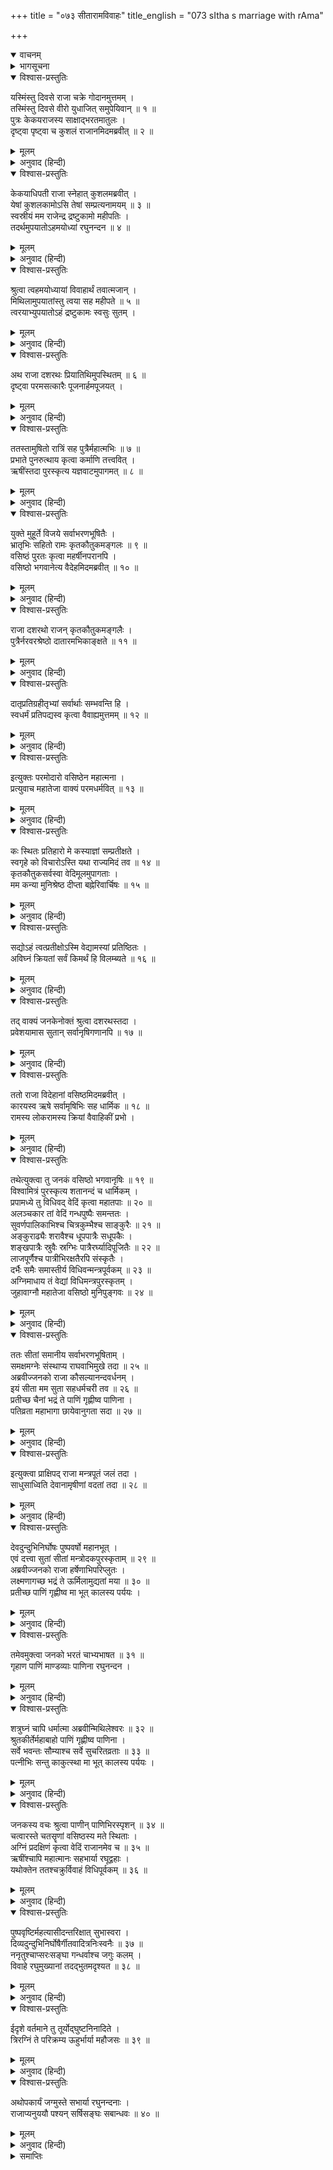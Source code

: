 +++
title = "०७३ सीतारामविवाहः"
title_english = "073 sItha s marriage with rAma"

+++
<details open><summary>वाचनम्</summary>
<div caption="श्रीराम-हरिसीताराममूर्ति-घनपाठिभ्यां वचनम्" class="audioEmbed" src="https://archive.org/download/Ramayana-recitation-Sriram-harisItArAmamUrti-Ghanapaati-v2/Kanda_1/Kanda_1_BK-073-Sita_Rama_Vivahaha.mp3"></div>
</details>

<details><summary>भागसूचना</summary>

73. श्रीराम आदि चारों भाइयोंका विवाह
</details>

<details open><summary>विश्वास-प्रस्तुतिः</summary>

यस्मिंस्तु दिवसे राजा चक्रे गोदानमुत्तमम् ।  
तस्मिंस्तु दिवसे वीरो युधाजित् समुपेयिवान् ॥ १ ॥  
पुत्रः केकयराजस्य साक्षाद्भरतमातुलः ।  
दृष्ट्वा पृष्ट्वा च कुशलं राजानमिदमब्रवीत् ॥ २ ॥
</details>

<details><summary>मूलम्</summary>

यस्मिंस्तु दिवसे राजा चक्रे गोदानमुत्तमम् ।  
तस्मिंस्तु दिवसे वीरो युधाजित् समुपेयिवान् ॥ १ ॥  
पुत्रः केकयराजस्य साक्षाद्भरतमातुलः ।  
दृष्ट्वा पृष्ट्वा च कुशलं राजानमिदमब्रवीत् ॥ २ ॥
</details>

<details><summary>अनुवाद (हिन्दी)</summary>

राजा दशरथने जिस दिन अपने पुत्रोंके विवाहके निमित्त उत्तम गोदान किया, उसी दिन भरतके सगे मामा केकयराजकुमार वीर युधाजित् वहाँ आ पहुँचे । उन्होंने महाराजका दर्शन करके कुशल-मंगल पूछा और इस प्रकार कहा— ॥ १-२ ॥
</details>

<details open><summary>विश्वास-प्रस्तुतिः</summary>

केकयाधिपती राजा स्नेहात् कुशलमब्रवीत् ।  
येषां कुशलकामोऽसि तेषां सम्प्रत्यनामयम् ॥ ३ ॥  
स्वस्रीयं मम राजेन्द्र द्रष्टुकामो महीपतिः ।  
तदर्थमुपयातोऽहमयोध्यां रघुनन्दन ॥ ४ ॥
</details>

<details><summary>मूलम्</summary>

केकयाधिपती राजा स्नेहात् कुशलमब्रवीत् ।  
येषां कुशलकामोऽसि तेषां सम्प्रत्यनामयम् ॥ ३ ॥  
स्वस्रीयं मम राजेन्द्र द्रष्टुकामो महीपतिः ।  
तदर्थमुपयातोऽहमयोध्यां रघुनन्दन ॥ ४ ॥
</details>

<details><summary>अनुवाद (हिन्दी)</summary>

‘रघुनन्दन! केकयदेशके महाराजने बड़े स्नेहके साथ आपका कुशल-समाचार पूछा है और आप भी हमारे यहाँके जिन-जिन लोगोंकी कुशलवार्ता जानना चाहते होंगे, वे सब इस समय स्वस्थ और सानन्द हैं । राजेन्द्र! केकयनरेश मेरे भान्जे भरतको देखना चाहते हैं । अतः इन्हें लेनेके लिये ही मैं अयोध्या आया था ॥
</details>

<details open><summary>विश्वास-प्रस्तुतिः</summary>

श्रुत्वा त्वहमयोध्यायां विवाहार्थं तवात्मजान् ।  
मिथिलामुपयातांस्तु त्वया सह महीपते ॥ ५ ॥  
त्वरयाभ्युपयातोऽहं द्रष्टुकामः स्वसुः सुतम् ।
</details>

<details><summary>मूलम्</summary>

श्रुत्वा त्वहमयोध्यायां विवाहार्थं तवात्मजान् ।  
मिथिलामुपयातांस्तु त्वया सह महीपते ॥ ५ ॥  
त्वरयाभ्युपयातोऽहं द्रष्टुकामः स्वसुः सुतम् ।
</details>

<details><summary>अनुवाद (हिन्दी)</summary>

‘परंतु पृथ्वीनाथ! अयोध्यामें यह सुनकर कि ‘आपके सभी पुत्र विवाहके लिये आपके साथ मिथिला पधारे हैं, मैं तुरंत यहाँ चला आया; क्योंकि मेरे मनमें अपनी बहिनके बेटेको देखनेकी बड़ी लालसा थी’ ॥ ५ १/२ ॥
</details>

<details open><summary>विश्वास-प्रस्तुतिः</summary>

अथ राजा दशरथः प्रियातिथिमुपस्थितम् ॥ ६ ॥  
दृष्ट्वा परमसत्कारैः पूजनार्हमपूजयत् ।
</details>

<details><summary>मूलम्</summary>

अथ राजा दशरथः प्रियातिथिमुपस्थितम् ॥ ६ ॥  
दृष्ट्वा परमसत्कारैः पूजनार्हमपूजयत् ।
</details>

<details><summary>अनुवाद (हिन्दी)</summary>

महाराज दशरथने अपने प्रिय अतिथिको उपस्थित देख बड़े सत्कारके साथ उनकी आवभगत की; क्योंकि वे सम्मान पानेके ही योग्य थे ॥ ६ १/२ ॥
</details>

<details open><summary>विश्वास-प्रस्तुतिः</summary>

ततस्तामुषितो रात्रिं सह पुत्रैर्महात्मभिः ॥ ७ ॥  
प्रभाते पुनरुत्थाय कृत्वा कर्माणि तत्त्ववित् ।  
ऋषींस्तदा पुरस्कृत्य यज्ञवाटमुपागमत् ॥ ८ ॥
</details>

<details><summary>मूलम्</summary>

ततस्तामुषितो रात्रिं सह पुत्रैर्महात्मभिः ॥ ७ ॥  
प्रभाते पुनरुत्थाय कृत्वा कर्माणि तत्त्ववित् ।  
ऋषींस्तदा पुरस्कृत्य यज्ञवाटमुपागमत् ॥ ८ ॥
</details>

<details><summary>अनुवाद (हिन्दी)</summary>

तदनन्तर अपने महामनस्वी पुत्रोंके साथ वह रात व्यतीत करके वे तत्त्वज्ञ नरेश प्रातःकाल उठे और नित्यकर्म करके ऋषियोंको आगे किये जनककी यज्ञशालामें जा पहुँचे ॥ ७-८ ॥
</details>

<details open><summary>विश्वास-प्रस्तुतिः</summary>

युक्ते मुहूर्ते विजये सर्वाभरणभूषितैः ।  
भ्रातृभिः सहितो रामः कृतकौतुकमङ्गलः ॥ ९ ॥  
वसिष्ठं पुरतः कृत्वा महर्षीनपरानपि ।  
वसिष्ठो भगवानेत्य वैदेहमिदमब्रवीत् ॥ १० ॥
</details>

<details><summary>मूलम्</summary>

युक्ते मुहूर्ते विजये सर्वाभरणभूषितैः ।  
भ्रातृभिः सहितो रामः कृतकौतुकमङ्गलः ॥ ९ ॥  
वसिष्ठं पुरतः कृत्वा महर्षीनपरानपि ।  
वसिष्ठो भगवानेत्य वैदेहमिदमब्रवीत् ॥ १० ॥
</details>

<details><summary>अनुवाद (हिन्दी)</summary>

तत्पश्चात् विवाहके योग्य विजय नामक मुहूर्त आनेपर दूल्हेके अनुरूप समस्त वेश-भूषासे अलंकृत हुए भाइयोंके साथ श्रीरामचन्द्रजी भी वहाँ आये । वे विवाहकालोचित मंगलाचार पूर्ण कर चुके थे तथा वसिष्ठ मुनि एवं अन्यान्य महर्षियोंको आगे करके उस मण्डपमें पधारे थे । उस समय भगवान् वसिष्ठने विदेहराज जनकके पास जाकर इस प्रकार कहा— ॥ ९-१० ॥
</details>

<details open><summary>विश्वास-प्रस्तुतिः</summary>

राजा दशरथो राजन् कृतकौतुकमङ्गलैः ।  
पुत्रैर्नरवरश्रेष्ठो दातारमभिकाङ्क्षते ॥ ११ ॥
</details>

<details><summary>मूलम्</summary>

राजा दशरथो राजन् कृतकौतुकमङ्गलैः ।  
पुत्रैर्नरवरश्रेष्ठो दातारमभिकाङ्क्षते ॥ ११ ॥
</details>

<details><summary>अनुवाद (हिन्दी)</summary>

‘राजन्! नरेशोंमें श्रेष्ठ महाराज दशरथ अपने पुत्रोंका वैवाहिक सूत्र-बन्धनरूप मंगलाचार सम्पन्न करके उन सबके साथ पधारे हैं और भीतर आनेके लिये दाताके आदेशकी प्रतीक्षा कर रहे हैं ॥ ११ ॥
</details>

<details open><summary>विश्वास-प्रस्तुतिः</summary>

दातृप्रतिग्रहीतृभ्यां सर्वार्थाः सम्भवन्ति हि ।  
स्वधर्मं प्रतिपद्यस्व कृत्वा वैवाह्यमुत्तमम् ॥ १२ ॥
</details>

<details><summary>मूलम्</summary>

दातृप्रतिग्रहीतृभ्यां सर्वार्थाः सम्भवन्ति हि ।  
स्वधर्मं प्रतिपद्यस्व कृत्वा वैवाह्यमुत्तमम् ॥ १२ ॥
</details>

<details><summary>अनुवाद (हिन्दी)</summary>

‘क्योंकि दाता और प्रतिग्रहीता (दान ग्रहण करनेवाले) का संयोग होनेपर ही समस्त दान-धर्मोंका सम्पादन सम्भव होता है; अतः आप विवाह-कालोपयोगी शुभ कर्मोंका अनुष्ठान करके उन्हें बुलाइये और कन्यादानरूप स्वधर्मका पालन कीजिये’ ॥ १२ ॥
</details>

<details open><summary>विश्वास-प्रस्तुतिः</summary>

इत्युक्तः परमोदारो वसिष्ठेन महात्मना ।  
प्रत्युवाच महातेजा वाक्यं परमधर्मवित् ॥ १३ ॥
</details>

<details><summary>मूलम्</summary>

इत्युक्तः परमोदारो वसिष्ठेन महात्मना ।  
प्रत्युवाच महातेजा वाक्यं परमधर्मवित् ॥ १३ ॥
</details>

<details><summary>अनुवाद (हिन्दी)</summary>

महात्मा वसिष्ठके ऐसा कहनेपर परम उदार, परम धर्मज्ञ और महातेजस्वी राजा जनकने इस प्रकार उत्तर दिया— ॥ १३ ॥
</details>

<details open><summary>विश्वास-प्रस्तुतिः</summary>

कः स्थितः प्रतिहारो मे कस्याज्ञां सम्प्रतीक्षते ।  
स्वगृहे को विचारोऽस्ति यथा राज्यमिदं तव ॥ १४ ॥  
कृतकौतुकसर्वस्वा वेदिमूलमुपागताः ।  
मम कन्या मुनिश्रेष्ठ दीप्ता बह्नेरिवार्चिषः ॥ १५ ॥
</details>

<details><summary>मूलम्</summary>

कः स्थितः प्रतिहारो मे कस्याज्ञां सम्प्रतीक्षते ।  
स्वगृहे को विचारोऽस्ति यथा राज्यमिदं तव ॥ १४ ॥  
कृतकौतुकसर्वस्वा वेदिमूलमुपागताः ।  
मम कन्या मुनिश्रेष्ठ दीप्ता बह्नेरिवार्चिषः ॥ १५ ॥
</details>

<details><summary>अनुवाद (हिन्दी)</summary>

‘मुनिश्रेष्ठ! महाराजके लिये मेरे यहाँ कौन-सा पहरेदार खड़ा है । वे किसके आदेशकी प्रतीक्षा करते हैं । अपने घरमें आनेके लिये कैसा सोच-विचार है? यह जैसे मेरा राज्य है, वैसे ही आपका है । मेरी कन्याओंका वैवाहिक सूत्र-बन्धनरूप मंगलकृत्य सम्पन्न हो चुका है । अब वे यज्ञवेदीके पास आकर बैठी हैं और अग्निकी प्रज्वलित शिखाओंके समान प्रकाशित हो रही हैं ॥ १४-१५ ॥
</details>

<details open><summary>विश्वास-प्रस्तुतिः</summary>

सद्योऽहं त्वत्प्रतीक्षोऽस्मि वेद्यामस्यां प्रतिष्ठितः ।  
अविघ्नं क्रियतां सर्वं किमर्थं हि विलम्ब्यते ॥ १६ ॥
</details>

<details><summary>मूलम्</summary>

सद्योऽहं त्वत्प्रतीक्षोऽस्मि वेद्यामस्यां प्रतिष्ठितः ।  
अविघ्नं क्रियतां सर्वं किमर्थं हि विलम्ब्यते ॥ १६ ॥
</details>

<details><summary>अनुवाद (हिन्दी)</summary>

‘इस समय तो मैं आपकी ही प्रतीक्षामें वेदीपर बैठा हूँ । आप निर्विघ्नतापूर्वक सब कार्य पूर्ण कीजिये । विलम्ब किसलिये करते हैं?’ ॥ १६ ॥
</details>

<details open><summary>विश्वास-प्रस्तुतिः</summary>

तद् वाक्यं जनकेनोक्तं श्रुत्वा दशरथस्तदा ।  
प्रवेशयामास सुतान् सर्वानृषिगणानपि ॥ १७ ॥
</details>

<details><summary>मूलम्</summary>

तद् वाक्यं जनकेनोक्तं श्रुत्वा दशरथस्तदा ।  
प्रवेशयामास सुतान् सर्वानृषिगणानपि ॥ १७ ॥
</details>

<details><summary>अनुवाद (हिन्दी)</summary>

वसिष्ठजीके मुखसे राजा जनककी कही हुई बात सुनकर महाराज दशरथ उस समय अपने पुत्रों और सम्पूर्ण महर्षियोंको महलके भीतर ले आये ॥ १७ ॥
</details>

<details open><summary>विश्वास-प्रस्तुतिः</summary>

ततो राजा विदेहानां वसिष्ठमिदमब्रवीत् ।  
कारयस्व ऋषे सर्वामृषिभिः सह धार्मिक ॥ १८ ॥  
रामस्य लोकरामस्य क्रियां वैवाहिकीं प्रभो ।
</details>

<details><summary>मूलम्</summary>

ततो राजा विदेहानां वसिष्ठमिदमब्रवीत् ।  
कारयस्व ऋषे सर्वामृषिभिः सह धार्मिक ॥ १८ ॥  
रामस्य लोकरामस्य क्रियां वैवाहिकीं प्रभो ।
</details>

<details><summary>अनुवाद (हिन्दी)</summary>

तदनन्तर विदेहराजने वसिष्ठजीसे इस प्रकार कहा—‘धर्मात्मा महर्षे! प्रभो! आप ऋषियोंको साथ लेकर लोकाभिराम श्रीरामके विवाहकी सम्पूर्ण क्रिया कराइये’ ॥ १८ १/२ ॥
</details>

<details open><summary>विश्वास-प्रस्तुतिः</summary>

तथेत्युक्त्वा तु जनकं वसिष्ठो भगवानृषिः ॥ १९ ॥  
विश्वामित्रं पुरस्कृत्य शतानन्दं च धार्मिकम् ।  
प्रपामध्ये तु विधिवद् वेदिं कृत्वा महातपाः ॥ २० ॥  
अलञ्चकार तां वेदिं गन्धपुष्पैः समन्ततः ।  
सुवर्णपालिकाभिश्च चित्रकुम्भैश्च साङ्कुरैः ॥ २१ ॥  
अङ्कुराढ्यैः शरावैश्च धूपपात्रैः सधूपकैः ।  
शङ्खपात्रैः स्रुवैः स्रग्भिः पात्रैरर्घ्यादिपूजितैः ॥ २२ ॥  
लाजपूर्णैश्च पात्रीभिरक्षतैरपि संस्कृतैः ।  
दर्भैः समैः समास्तीर्य विधिवन्मन्त्रपूर्वकम् ॥ २३ ॥  
अग्निमाधाय तं वेद्यां विधिमन्त्रपुरस्कृतम् ।  
जुहावाग्नौ महातेजा वसिष्ठो मुनिपुङ्गवः ॥ २४ ॥
</details>

<details><summary>मूलम्</summary>

तथेत्युक्त्वा तु जनकं वसिष्ठो भगवानृषिः ॥ १९ ॥  
विश्वामित्रं पुरस्कृत्य शतानन्दं च धार्मिकम् ।  
प्रपामध्ये तु विधिवद् वेदिं कृत्वा महातपाः ॥ २० ॥  
अलञ्चकार तां वेदिं गन्धपुष्पैः समन्ततः ।  
सुवर्णपालिकाभिश्च चित्रकुम्भैश्च साङ्कुरैः ॥ २१ ॥  
अङ्कुराढ्यैः शरावैश्च धूपपात्रैः सधूपकैः ।  
शङ्खपात्रैः स्रुवैः स्रग्भिः पात्रैरर्घ्यादिपूजितैः ॥ २२ ॥  
लाजपूर्णैश्च पात्रीभिरक्षतैरपि संस्कृतैः ।  
दर्भैः समैः समास्तीर्य विधिवन्मन्त्रपूर्वकम् ॥ २३ ॥  
अग्निमाधाय तं वेद्यां विधिमन्त्रपुरस्कृतम् ।  
जुहावाग्नौ महातेजा वसिष्ठो मुनिपुङ्गवः ॥ २४ ॥
</details>

<details><summary>अनुवाद (हिन्दी)</summary>

तब जनकजीसे ‘बहुत अच्छा’ कहकर महातपस्वी भगवान् वसिष्ठ मुनिने विश्वामित्र और धर्मात्मा शतानन्दजीको आगे करके विवाह-मण्डपके मध्यभागमें विधिपूर्वक वेदी बनायी और गन्ध तथा फूलोंके द्वारा उसे चारों ओरसे सुन्दर रूपमें सजाया । साथ ही बहुत-सी सुवर्ण-पालिकाएँ, यवके अंकुरोंसे युक्त चित्रितकलश, अंकुर जमाये हुए सकोरे, धूपयुक्त धूपपात्र, शङ्खपात्र, स्रुवा, स्रुक्, अर्घ्य आदि पूजनपात्र, लावा (खीलों) से भरे हुए पात्र तथा धोये हुए अक्षत आदि समस्त सामग्रियोंको भी यथास्थान रख दिया । तत्पश्चात् महातेजस्वी मुनिवर वसिष्ठजीने बराबर-बराबर कुशोंको वेदीके चारों ओर बिछाकर मन्त्रोच्चारण करते हुए विधिपूर्वक अग्नि-स्थापन किया और विधिको प्रधानता देते हुए मन्त्रपाठपूर्वक प्रज्वलित अग्निमें हवन किया ॥ १९—२४ ॥
</details>

<details open><summary>विश्वास-प्रस्तुतिः</summary>

ततः सीतां समानीय सर्वाभरणभूषिताम् ।  
समक्षमग्नेः संस्थाप्य राघवाभिमुखे तदा ॥ २५ ॥  
अब्रवीज्जनको राजा कौसल्यानन्दवर्धनम् ।  
इयं सीता मम सुता सहधर्मचरी तव ॥ २६ ॥  
प्रतीच्छ चैनां भद्रं ते पाणिं गृह्णीष्व पाणिना ।  
पतिव्रता महाभागा छायेवानुगता सदा ॥ २७ ॥
</details>

<details><summary>मूलम्</summary>

ततः सीतां समानीय सर्वाभरणभूषिताम् ।  
समक्षमग्नेः संस्थाप्य राघवाभिमुखे तदा ॥ २५ ॥  
अब्रवीज्जनको राजा कौसल्यानन्दवर्धनम् ।  
इयं सीता मम सुता सहधर्मचरी तव ॥ २६ ॥  
प्रतीच्छ चैनां भद्रं ते पाणिं गृह्णीष्व पाणिना ।  
पतिव्रता महाभागा छायेवानुगता सदा ॥ २७ ॥
</details>

<details><summary>अनुवाद (हिन्दी)</summary>

तदनन्तर राजा जनकने सब प्रकारके आभूषणोंसे विभूषित सीताको ले आकर अग्निके समक्ष श्रीरामचन्द्रजीके सामने बिठा दिया और माता कौसल्याका आनन्द बढ़ानेवाले उन श्रीरामसे कहा—‘रघुनन्दन! तुम्हारा कल्याण हो । यह मेरी पुत्री सीता तुम्हारी सहधर्मिणीके रूपमें उपस्थित है; इसे स्वीकार करो और इसका हाथ अपने हाथमें लो । यह परम पतिव्रता, महान् सौभाग्यवती और छायाकी भाँति सदा तुम्हारे पीछे चलनेवाली होगी’ ॥ २५—२७ ॥
</details>

<details open><summary>विश्वास-प्रस्तुतिः</summary>

इत्युक्त्वा प्राक्षिपद् राजा मन्त्रपूतं जलं तदा ।  
साधुसाध्विति देवानामृषीणां वदतां तदा ॥ २८ ॥
</details>

<details><summary>मूलम्</summary>

इत्युक्त्वा प्राक्षिपद् राजा मन्त्रपूतं जलं तदा ।  
साधुसाध्विति देवानामृषीणां वदतां तदा ॥ २८ ॥
</details>

<details><summary>अनुवाद (हिन्दी)</summary>

यह कहकर राजाने श्रीरामके हाथमें मन्त्रसे पवित्र हुआ संकल्पका जल छोड़ दिया । उस समय देवताओं और ऋषियोंके मुखसे जनकके लिये साधुवाद सुनायी देने लगा ॥ २८ ॥
</details>

<details open><summary>विश्वास-प्रस्तुतिः</summary>

देवदुन्दुभिनिर्घोषः पुष्पवर्षो महानभूत् ।  
एवं दत्त्वा सुतां सीतां मन्त्रोदकपुरस्कृताम् ॥ २९ ॥  
अब्रवीज्जनको राजा हर्षेणाभिपरिप्लुतः ।  
लक्ष्मणागच्छ भद्रं ते ऊर्मिलामुद्यतां मया ॥ ३० ॥  
प्रतीच्छ पाणिं गृह्णीष्व मा भूत् कालस्य पर्ययः ।
</details>

<details><summary>मूलम्</summary>

देवदुन्दुभिनिर्घोषः पुष्पवर्षो महानभूत् ।  
एवं दत्त्वा सुतां सीतां मन्त्रोदकपुरस्कृताम् ॥ २९ ॥  
अब्रवीज्जनको राजा हर्षेणाभिपरिप्लुतः ।  
लक्ष्मणागच्छ भद्रं ते ऊर्मिलामुद्यतां मया ॥ ३० ॥  
प्रतीच्छ पाणिं गृह्णीष्व मा भूत् कालस्य पर्ययः ।
</details>

<details><summary>अनुवाद (हिन्दी)</summary>

देवताओंके नगाड़े बजने लगे और आकाशसे फूलोंकी बड़ी भारी वर्षा हुई । इस प्रकार मन्त्र और संकल्पके जलके साथ अपनी पुत्री सीताका दान करके हर्षमग्न हुए राजा जनकने लक्ष्मणसे कहा—‘लक्ष्मण! तुम्हारा कल्याण हो । आओ, मैं ऊर्मिलाको तुम्हारी सेवामें दे रहा हूँ । इसे स्वीकार करो । इसका हाथ अपने हाथमें लो । इसमें विलम्ब नहीं होना चाहिये’ ॥ २९-३० १/२ ॥
</details>

<details open><summary>विश्वास-प्रस्तुतिः</summary>

तमेवमुक्त्वा जनको भरतं चाभ्यभाषत ॥ ३१ ॥  
गृहाण पाणिं माण्डव्याः पाणिना रघुनन्दन ।
</details>

<details><summary>मूलम्</summary>

तमेवमुक्त्वा जनको भरतं चाभ्यभाषत ॥ ३१ ॥  
गृहाण पाणिं माण्डव्याः पाणिना रघुनन्दन ।
</details>

<details><summary>अनुवाद (हिन्दी)</summary>

लक्ष्मणसे ऐसा कहकर जनकने भरतसे कहा— ‘रघुनन्दन! माण्डवीका हाथ अपने हाथमें लो’ ॥ ३१ १/२ ॥
</details>

<details open><summary>विश्वास-प्रस्तुतिः</summary>

शत्रुघ्नं चापि धर्मात्मा अब्रवीन्मिथिलेश्वरः ॥ ३२ ॥  
श्रुतकीर्तेर्महाबाहो पाणिं गृह्णीष्व पाणिना ।  
सर्वे भवन्तः सौम्याश्च सर्वे सुचरितव्रताः ॥ ३३ ॥  
पत्नीभिः सन्तु काकुत्स्था मा भूत् कालस्य पर्ययः ।
</details>

<details><summary>मूलम्</summary>

शत्रुघ्नं चापि धर्मात्मा अब्रवीन्मिथिलेश्वरः ॥ ३२ ॥  
श्रुतकीर्तेर्महाबाहो पाणिं गृह्णीष्व पाणिना ।  
सर्वे भवन्तः सौम्याश्च सर्वे सुचरितव्रताः ॥ ३३ ॥  
पत्नीभिः सन्तु काकुत्स्था मा भूत् कालस्य पर्ययः ।
</details>

<details><summary>अनुवाद (हिन्दी)</summary>

फिर धर्मात्मा मिथिलेशने शत्रुघ्नको सम्बोधित करके कहा—‘महाबाहो! तुम अपने हाथसे श्रुतकीर्तिका पाणिग्रहण करो । तुम चारों भाई शान्तस्वभाव हो । तुम सबने उत्तम व्रतका भलीभाँति आचरण किया है । ककुत्स्थकुलके भूषणरूप तुम चारों भाई पत्नीसे संयुक्त हो जाओ । इस कार्यमें विलम्ब नहीं होना चाहिये’ ॥ ३२-३३ १/२ ॥
</details>

<details open><summary>विश्वास-प्रस्तुतिः</summary>

जनकस्य वचः श्रुत्वा पाणीन् पाणिभिरस्पृशन् ॥ ३४ ॥  
चत्वारस्ते चतसॄणां वसिष्ठस्य मते स्थिताः ।  
अग्निं प्रदक्षिणं कृत्वा वेदिं राजानमेव च ॥ ३५ ॥  
ऋषींश्चापि महात्मानः सहभार्या रघूद्वहाः ।  
यथोक्तेन ततश्चक्रुर्विवाहं विधिपूर्वकम् ॥ ३६ ॥
</details>

<details><summary>मूलम्</summary>

जनकस्य वचः श्रुत्वा पाणीन् पाणिभिरस्पृशन् ॥ ३४ ॥  
चत्वारस्ते चतसॄणां वसिष्ठस्य मते स्थिताः ।  
अग्निं प्रदक्षिणं कृत्वा वेदिं राजानमेव च ॥ ३५ ॥  
ऋषींश्चापि महात्मानः सहभार्या रघूद्वहाः ।  
यथोक्तेन ततश्चक्रुर्विवाहं विधिपूर्वकम् ॥ ३६ ॥
</details>

<details><summary>अनुवाद (हिन्दी)</summary>

राजा जनकका यह वचन सुनकर उन चारों राजकुमारोंने चारों राजकुमारियोंके हाथ अपने हाथमें लिये । फिर वसिष्ठजीकी सम्मतिसे उन रघुकुलरत्न महामनस्वी राजकुमारोंने अपनी-अपनी पत्नीके साथ अग्नि, वेदी, राजा दशरथ तथा ऋषि-मुनियोंकी परिक्रमा की और वेदोक्त विधिके अनुसार वैवाहिक कार्य पूर्ण किया ॥ ३४—३६ ॥
</details>

<details open><summary>विश्वास-प्रस्तुतिः</summary>

पुष्पवृष्टिर्महत्यासीदन्तरिक्षात् सुभास्वरा ।  
दिव्यदुन्दुभिनिर्घोषैर्गीतवादित्रनिःस्वनैः ॥ ३७ ॥  
ननृतुश्चाप्सरःसङ्घा गन्धर्वाश्च जगुः कलम् ।  
विवाहे रघुमुख्यानां तदद्भुतमदृश्यत ॥ ३८ ॥
</details>

<details><summary>मूलम्</summary>

पुष्पवृष्टिर्महत्यासीदन्तरिक्षात् सुभास्वरा ।  
दिव्यदुन्दुभिनिर्घोषैर्गीतवादित्रनिःस्वनैः ॥ ३७ ॥  
ननृतुश्चाप्सरःसङ्घा गन्धर्वाश्च जगुः कलम् ।  
विवाहे रघुमुख्यानां तदद्भुतमदृश्यत ॥ ३८ ॥
</details>

<details><summary>अनुवाद (हिन्दी)</summary>

उस समय आकाशसे फूलोंकी बड़ी भारी वर्षा हुई, जो सुहावनी लगती थी । दिव्य दुन्दुभियोंकी गम्भीर ध्वनि, दिव्य गीतोंके मनोहर शब्द और दिव्य वाद्योंके मधुर घोषके साथ झुंड-की-झुंड अप्सराएँ नृत्य करने लगीं और गन्धर्व मधुर गीत गाने लगे । उन रघुवंशशिरोमणि राजकुमारोंके विवाहमें वह अद्भुत दृश्य दिखायी दिया ॥ ३७-३८ ॥
</details>

<details open><summary>विश्वास-प्रस्तुतिः</summary>

ईदृशे वर्तमाने तु तूर्योद‍्घुष्टनिनादिते ।  
त्रिरग्निं ते परिक्रम्य ऊहुर्भार्या महौजसः ॥ ३९ ॥
</details>

<details><summary>मूलम्</summary>

ईदृशे वर्तमाने तु तूर्योद‍्घुष्टनिनादिते ।  
त्रिरग्निं ते परिक्रम्य ऊहुर्भार्या महौजसः ॥ ३९ ॥
</details>

<details><summary>अनुवाद (हिन्दी)</summary>

शहनाई आदि बाजोंके मधुर घोषसे गूँजते हुए उस वर्तमान विवाहोत्सवमें उन महातेजस्वी राजकुमारोंने अग्निकी तीन बार परिक्रमा करके पत्नियोंको स्वीकार करते हुए विवाहकर्म सम्पन्न किया ॥ ३९ ॥
</details>

<details open><summary>विश्वास-प्रस्तुतिः</summary>

अथोपकार्यं जग्मुस्ते सभार्या रघुनन्दनाः ।  
राजाप्यनुययौ पश्यन् सर्षिसङ्घः सबान्धवः ॥ ४० ॥
</details>

<details><summary>मूलम्</summary>

अथोपकार्यं जग्मुस्ते सभार्या रघुनन्दनाः ।  
राजाप्यनुययौ पश्यन् सर्षिसङ्घः सबान्धवः ॥ ४० ॥
</details>

<details><summary>अनुवाद (हिन्दी)</summary>

तदनन्तर रघुकुलको आनन्द प्रदान करनेवाले वे चारों भाई अपनी पत्नियोंके साथ जनवासेमें चले गये । राजा दशरथ भी ऋषियों और बन्धु-बान्धवोंके साथ पुत्रों और पुत्र-वधुओंको देखते हुए उनके पीछे-पीछे गये ॥ ४० ॥
</details>

<details><summary>समाप्तिः</summary>

इत्यार्षे श्रीमद्रामायणे वाल्मीकीये आदिकाव्ये बालकाण्डे त्रिसप्ततितमः सर्गः ॥ ७३ ॥  
इस प्रकार श्रीवाल्मीकिनिर्मित आर्षरामायण आदिकाव्यके बालकाण्डमें तिहत्तरवाँ सर्ग पूरा हुआ ॥ ७३ ॥
</details>


